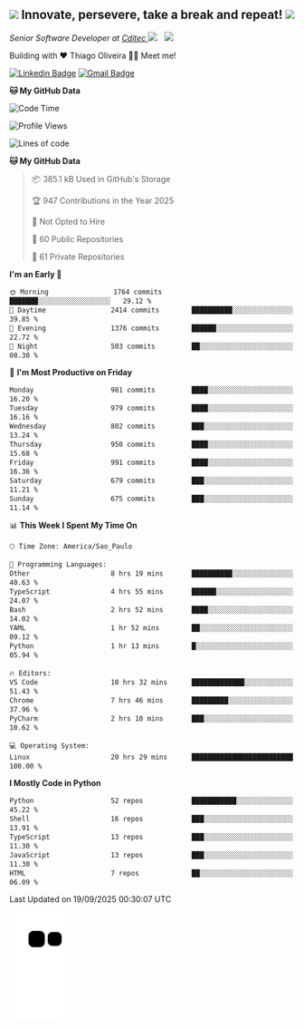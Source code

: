 <h2><img src="https://emojis.slackmojis.com/emojis/images/1531849430/4246/blob-sunglasses.gif?1531849430" width="30"/> Innovate, persevere, take a break and repeat! <img src="https://media.giphy.com/media/12oufCB0MyZ1Go/giphy.gif" width="50"></h2>
<img align='right' src="https://media.giphy.com/media/M9gbBd9nbDrOTu1Mqx/giphy.gif" width="230">
<p><em>Senior Software Developer at <a href="https://www.cditec.com.br/">Cditec
</a><img src="https://media.giphy.com/media/WUlplcMpOCEmTGBtBW/giphy.gif" width="30"> 
</em></p>



Building with ❤️ Thiago Oliveira 👋🏽 Meet me!

[![Linkedin Badge](https://img.shields.io/badge/-Thiago-blue?style=flat-square&logo=Linkedin&logoColor=white&link=https://www.linkedin.com/in/tgmarinho/)](https://www.linkedin.com/in/thiagoceconelo/) 
[![Gmail Badge](https://img.shields.io/badge/-thiceconelo@gmail.com-c14438?style=flat-square&logo=Gmail&logoColor=white&link=mailto:thiceconelo@gmail.com)](mailto:thiceconelo@gmail.com)

</em></p>

<!-- <span style="height ">
![Anurag's GitHub stats](https://github-readme-stats.vercel.app/api?username=arthurspk&show_icons=true&theme=tokyonight)
</span> -->

**🐱 My GitHub Data** 
<!--START_SECTION:waka-->
![Code Time](http://img.shields.io/badge/Code%20Time-3%2C680%20hrs%2052%20mins-blue)

![Profile Views](http://img.shields.io/badge/Profile%20Views-0-blue)

![Lines of code](https://img.shields.io/badge/From%20Hello%20World%20I%27ve%20Written-10.6%20million%20lines%20of%20code-blue)

**🐱 My GitHub Data** 

> 📦 385.1 kB Used in GitHub's Storage 
 > 
> 🏆 947 Contributions in the Year 2025
 > 
> 🚫 Not Opted to Hire
 > 
> 📜 60 Public Repositories 
 > 
> 🔑 61 Private Repositories 
 > 
**I'm an Early 🐤** 

```text
🌞 Morning                1764 commits        ███████░░░░░░░░░░░░░░░░░░   29.12 % 
🌆 Daytime                2414 commits        ██████████░░░░░░░░░░░░░░░   39.85 % 
🌃 Evening                1376 commits        ██████░░░░░░░░░░░░░░░░░░░   22.72 % 
🌙 Night                  503 commits         ██░░░░░░░░░░░░░░░░░░░░░░░   08.30 % 
```
📅 **I'm Most Productive on Friday** 

```text
Monday                   981 commits         ████░░░░░░░░░░░░░░░░░░░░░   16.20 % 
Tuesday                  979 commits         ████░░░░░░░░░░░░░░░░░░░░░   16.16 % 
Wednesday                802 commits         ███░░░░░░░░░░░░░░░░░░░░░░   13.24 % 
Thursday                 950 commits         ████░░░░░░░░░░░░░░░░░░░░░   15.68 % 
Friday                   991 commits         ████░░░░░░░░░░░░░░░░░░░░░   16.36 % 
Saturday                 679 commits         ███░░░░░░░░░░░░░░░░░░░░░░   11.21 % 
Sunday                   675 commits         ███░░░░░░░░░░░░░░░░░░░░░░   11.14 % 
```


📊 **This Week I Spent My Time On** 

```text
🕑︎ Time Zone: America/Sao_Paulo

💬 Programming Languages: 
Other                    8 hrs 19 mins       ██████████░░░░░░░░░░░░░░░   40.63 % 
TypeScript               4 hrs 55 mins       ██████░░░░░░░░░░░░░░░░░░░   24.07 % 
Bash                     2 hrs 52 mins       ████░░░░░░░░░░░░░░░░░░░░░   14.02 % 
YAML                     1 hr 52 mins        ██░░░░░░░░░░░░░░░░░░░░░░░   09.12 % 
Python                   1 hr 13 mins        █░░░░░░░░░░░░░░░░░░░░░░░░   05.94 % 

🔥 Editors: 
VS Code                  10 hrs 32 mins      █████████████░░░░░░░░░░░░   51.43 % 
Chrome                   7 hrs 46 mins       █████████░░░░░░░░░░░░░░░░   37.96 % 
PyCharm                  2 hrs 10 mins       ███░░░░░░░░░░░░░░░░░░░░░░   10.62 % 

💻 Operating System: 
Linux                    20 hrs 29 mins      █████████████████████████   100.00 % 
```

**I Mostly Code in Python** 

```text
Python                   52 repos            ███████████░░░░░░░░░░░░░░   45.22 % 
Shell                    16 repos            ███░░░░░░░░░░░░░░░░░░░░░░   13.91 % 
TypeScript               13 repos            ███░░░░░░░░░░░░░░░░░░░░░░   11.30 % 
JavaScript               13 repos            ███░░░░░░░░░░░░░░░░░░░░░░   11.30 % 
HTML                     7 repos             ██░░░░░░░░░░░░░░░░░░░░░░░   06.09 % 
```




 Last Updated on 19/09/2025 00:30:07 UTC
<!--END_SECTION:waka-->

![Snake animation](https://github.com/rafaballerini/rafaballerini/blob/output/github-contribution-grid-snake.svg)


<!---
ceconelo/ceconelo is a ✨ special ✨ repository because its `README.md` (this file) appears on your GitHub profile.
You can click the Preview link to take a look at your changes.
--->
